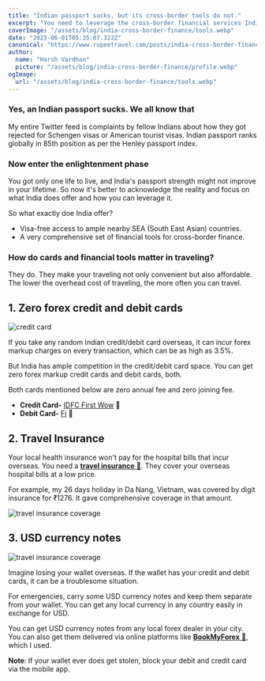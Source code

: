 ```yaml
---
title: "Indian passport sucks, but its cross-border tools do not."
excerpt: "You need to leverage the cross-border financial services India provides for your next international travel plan"
coverImage: "/assets/blog/india-cross-border-finance/tools.webp"
date: "2023-06-01T05:35:07.322Z"
canonical: "https://www.rupeetravel.com/posts/india-cross-border-finance"
author:
  name: "Harsh Vardhan"
  picture: "/assets/blog/india-cross-border-finance/profile.webp"
ogImage:
  url: "/assets/blog/india-cross-border-finance/tools.webp"
---
```


### Yes, an Indian passport sucks. We all know that

My entire Twitter feed is complaints by fellow Indians about how they got rejected for Schengen visas or American tourist visas. Indian passport ranks globally in 85th position as per the Henley passport index.

### Now enter the enlightenment phase

You got only one life to live, and India's passport strength might not improve in your lifetime. So now it's better to acknowledge the reality and focus on what India does offer and how you can leverage it.

So what exactly doe India offer?

- Visa-free access to ample nearby SEA (South East Asian) countries.
- A very comprehensive set of financial tools for cross-border finance.

### How do cards and financial tools matter in traveling?

They do. They make your traveling not only convenient but also affordable. The lower the overhead cost of traveling, the more often you can travel.

## 1. Zero forex credit and debit cards

![credit card](/assets/blog/india-cross-border-finance/credit-card.webp "Credit Card")

If you take any random Indian credit/debit card overseas, it can incur forex markup charges on every transaction, which can be as high as 3.5%.

But India has ample competition in the credit/debit card space. You can get zero forex markup credit cards and debit cards, both.

Both cards mentioned below are zero annual fee and zero joining fee.

- **Credit Card-** [IDFC First Wow](https://www.rupeetravel.com/credit-cards-travel-vietnam-zero-forex-markup-fee) 🔗
- **Debit Card-** [Fi](https://www.rupeetravel.com/debit-cards-travel-vietnam-zero-forex-markup-fee) 🔗

## 2. Travel Insurance

Your local health insurance won't pay for the hospital bills that incur overseas. You need a [**travel insurance** 🔗](https://www.rupeetravel.com/travel-insurance-india-vietnam). They cover your overseas hospital bills at a low price.

For example, my 26 days holiday in Da Nang, Vietnam, was covered by digit insurance for ₹1276. It gave comprehensive coverage in that amount.

![travel insurance coverage](/assets/blog/india-cross-border-finance/travel-insurance-coverage.webp "travel insurance coverage")

## 3. USD currency notes

![travel insurance coverage](/assets/blog/india-cross-border-finance/usd-currency-notes.webp "travel insurance coverage")

Imagine losing your wallet overseas. If the wallet has your credit and debit cards, it can be a troublesome situation.

For emergencies, carry some USD currency notes and keep them separate from your wallet. You can get any local currency in any country easily in exchange for USD.

You can get USD currency notes from any local forex dealer in your city. You can also get them delivered via online platforms like [**BookMyForex** 🔗](https://www.rupeetravel.com/buy-foreign-currency-notes-online), which I used.

**Note**: If your wallet ever does get stolen, block your debit and credit card via the mobile app.
